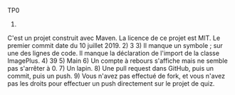 TP0

1)
C'est un projet construit avec Maven.
La licence de ce projet est MIT.
Le premier commit date du 10 juillet 2019.
2)
3
3)
Il manque un symbole ; sur une des lignes de code.
Il manque la déclaration de l'import de la classe ImagePlus.
4)
39
5)
Main
6)
Un compte à rebours s'affiche mais ne semble pas s'arrêter à 0.
7)
Un lapin.
8)
Une pull request dans GitHub, puis un commit, puis un push.
9)
Vous n'avez pas effectué de fork, et vous n'avez pas les droits
pour effectuer un push directement sur le projet de quiz.

 
